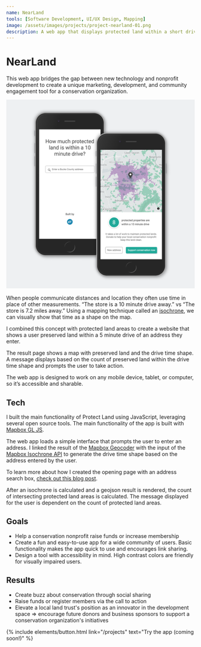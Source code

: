 ```yaml
---
name: NearLand
tools: [Software Development, UI/UX Design, Mapping]
image: /assets/images/projects/project-nearland-01.png
description: A web app that displays protected land within a short drive and encourages users to support conservation.
---
```


# NearLand

This web app bridges the gap between new technology and nonprofit development to create a unique marketing, development, and community engagement tool for a conservation organization.

![Protect Land](/assets/images/projects/project-nearland-01.png)

When people communicate distances and location they often use time in place of other measurements. “The store is a 10 minute drive away.” vs “The store is 7.2 miles away.” Using a mapping technique called an [isochrone](https://wiki.openstreetmap.org/wiki/Isochrone), we can visually show that time as a shape on the map.

I combined this concept with protected land areas to create a website that shows a user preserved land within a 5 minute drive of an address they enter.

The result page shows a map with preserved land and the drive time shape. A message displays based on the count of preserved land within the drive time shape and prompts the user to take action.

The web app is designed to work on any mobile device, tablet, or computer, so it’s accessible and sharable.

## Tech

I built the main functionality of Protect Land using JavaScript, leveraging several open source tools. The main functionality of the app is built with [Mapbox GL JS](https://docs.mapbox.com/mapbox-gl-js/api/).

The web app loads a simple interface that prompts the user to enter an address. I linked the result of the [Mapbox Geocoder](https://docs.mapbox.com/help/how-mapbox-works/geocoding/) with the input of the [Mapbox Isochrone API](https://docs.mapbox.com/help/tutorials/get-started-isochrone-api/) to generate the drive time shape based on the address entered by the user.

To learn more about how I created the opening page with an address search box, [check out this blog post](/blog/separate-Mapbox-address-search).

After an isochrone is calculated and a geojson result is rendered, the count of intersecting protected land areas is calculated. The message displayed for the user is dependent on the count of protected land areas.

## Goals

- Help a conservation nonprofit raise funds or increase membership
- Create a fun and easy-to-use app for a wide community of users. Basic functionality makes the app quick to use and encourages link sharing.
- Design a tool with accessibility in mind. High contrast colors are friendly for visually impaired users.

## Results

- Create buzz about conservation through social sharing
- Raise funds or register members via the call to action
- Elevate a local land trust's position as an innovator in the development space ⇒ encourage future donors and business sponsors to support a conservation organization's initiatives

<p class="text-center">
{% include elements/button.html link="/projects" text="Try the app (coming soon!)" %}
</p>
